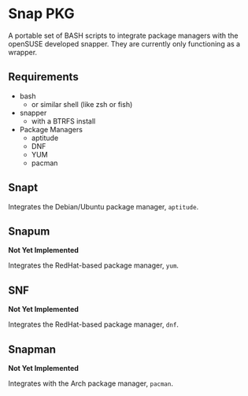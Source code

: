 # Snap PKG
A portable set of BASH scripts to integrate package managers with the openSUSE developed snapper. They are currently only functioning as a wrapper.

## Requirements
* bash
	* or similar shell (like zsh or fish)
* snapper
	* with a BTRFS install
* Package Managers
	* aptitude
	* DNF
	* YUM
	* pacman


## Snapt
Integrates the Debian/Ubuntu package manager, `aptitude`.

## Snapum
<strong>Not Yet Implemented</strong>

Integrates the RedHat-based package manager, `yum`.

## SNF
<strong>Not Yet Implemented</strong>

Integrates the RedHat-based package manager, `dnf`.

## Snapman
<strong>Not Yet Implemented</strong>

Integrates with the Arch package manager, `pacman`.
